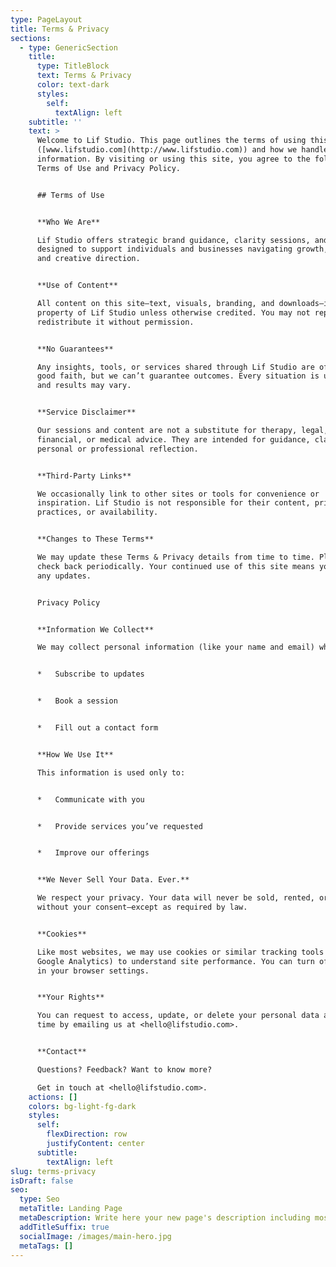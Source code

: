 ```yaml
---
type: PageLayout
title: Terms & Privacy
sections:
  - type: GenericSection
    title:
      type: TitleBlock
      text: Terms & Privacy
      color: text-dark
      styles:
        self:
          textAlign: left
    subtitle: ''
    text: >
      Welcome to Lif Studio. This page outlines the terms of using this website
      ([www.lifstudio.com](http://www.lifstudio.com)) and how we handle your
      information. By visiting or using this site, you agree to the following
      Terms of Use and Privacy Policy.


      ## Terms of Use


      **Who We Are**

      Lif Studio offers strategic brand guidance, clarity sessions, and content
      designed to support individuals and businesses navigating growth, change,
      and creative direction.


      **Use of Content**

      All content on this site—text, visuals, branding, and downloads—is the
      property of Lif Studio unless otherwise credited. You may not reproduce or
      redistribute it without permission.


      **No Guarantees**

      Any insights, tools, or services shared through Lif Studio are offered in
      good faith, but we can’t guarantee outcomes. Every situation is unique,
      and results may vary.


      **Service Disclaimer**

      Our sessions and content are not a substitute for therapy, legal,
      financial, or medical advice. They are intended for guidance, clarity, and
      personal or professional reflection.


      **Third-Party Links**

      We occasionally link to other sites or tools for convenience or
      inspiration. Lif Studio is not responsible for their content, privacy
      practices, or availability.


      **Changes to These Terms**

      We may update these Terms & Privacy details from time to time. Please
      check back periodically. Your continued use of this site means you accept
      any updates.


      Privacy Policy


      **Information We Collect**

      We may collect personal information (like your name and email) when you:


      *   Subscribe to updates


      *   Book a session


      *   Fill out a contact form


      **How We Use It**

      This information is used only to:


      *   Communicate with you


      *   Provide services you’ve requested


      *   Improve our offerings


      **We Never Sell Your Data. Ever.**

      We respect your privacy. Your data will never be sold, rented, or shared
      without your consent—except as required by law.


      **Cookies**

      Like most websites, we may use cookies or similar tracking tools (e.g. via
      Google Analytics) to understand site performance. You can turn off cookies
      in your browser settings.


      **Your Rights**

      You can request to access, update, or delete your personal data at any
      time by emailing us at <hello@lifstudio.com>.


      **Contact**

      Questions? Feedback? Want to know more?

      Get in touch at <hello@lifstudio.com>.
    actions: []
    colors: bg-light-fg-dark
    styles:
      self:
        flexDirection: row
        justifyContent: center
      subtitle:
        textAlign: left
slug: terms-privacy
isDraft: false
seo:
  type: Seo
  metaTitle: Landing Page
  metaDescription: Write here your new page's description including most relevant keywords.
  addTitleSuffix: true
  socialImage: /images/main-hero.jpg
  metaTags: []
---
```

